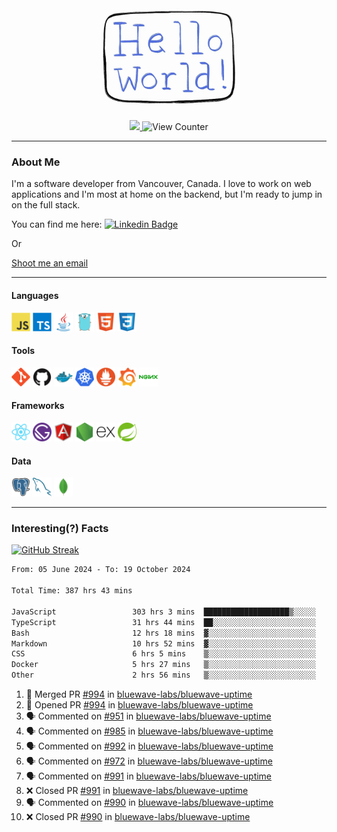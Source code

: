 <div align="center">
    <img src="./img/hello_world.webp" height="200px" width="">
    <div>
        <a href="https://www.linkedin.com/in/ajhollid">
            <img src="https://img.shields.io/badge/LinkedIn-blue"/>
        </a>
        <img src="https://komarev.com/ghpvc/?username=ajhollid&color=yellow" alt="View Counter">
    </div>
</div>

---

### About Me

I'm a software developer from Vancouver, Canada. I love to work on web applications and I'm most at home on the backend, but I'm ready to jump in on the full stack.

You can find me here: [![Linkedin Badge](https://img.shields.io/badge/-ajhollid-blue?style=flat&logo=Linkedin&logoColor=white)](https://www.linkedin.com/in/ajhollid)

Or

[Shoot me an email](mailto:ajhollid@gmail.com)

---

#### Languages

<div>
    <img src="./img/devicons/javascript-original.svg" width=30 height=30 alt="JavaScript">
    <img src="/img/devicons/typescript-original.svg" width=30 height=30 alt="TypeScript">
    <img src="./img/devicons/java-original.svg" width=30 height=30 alt="Java">
    <img src="./img/devicons/go-original.svg" width=30 height=30 alt="Golang">
    <img src="./img/devicons/html5-original.svg" width=30 height=30 alt="HTML 5">
    <img src="./img/devicons/css3-original.svg" width=30 height=30 alt="CSS 3">
</div>

#### Tools

<div>
    <img src="./img/devicons/git-original.svg" width=30 height=30 alt="Git">
    <img src="./img/devicons/github-original.svg" width=30 height=30 alt="Github">
    <img src="./img/devicons/docker-original.svg" width=30 
    height=30 alt="Docker">
    <img src="./img/devicons/kubernetes-original.svg" width=30 height=30 alt="K8">
    <img src="./img/devicons/prometheus-original.svg" width=30 height=30 alt="Prometheus">
    <img src="./img/devicons/grafana-original.svg" width=30 height=30 alt="Grafana">
    <img src="./img/devicons/nginx-original.svg" width=30 height=30 alt="Nginx">
</div>

#### Frameworks

<div>
    <img src="./img/devicons/react-original.svg" width=30 height=30 alt="React">
    <img src="./img/devicons/gatsby-original.svg" width=30 height=30 alt="Gatsby">
    <img src="./img/devicons/angularjs-original.svg" width=30 height=30 alt="AngularJS">
    <img src="./img/devicons/nodejs-original.svg" width=30 height=30 alt="NodeJS">
    <img src="./img/devicons/express-original.svg" width=30 height=30 alt="Express">
    <img src="./img/devicons/spring-original.svg" width=30 height=30 alt="Spring">
</div>

#### Data

<div>
    <img src="./img/devicons/postgresql-original.svg" width=30 height=30 alt="Postgresql">
    <img src="./img/devicons/mysql-original.svg" width=30 height=30 alt="Mysql">
    <img src="./img/devicons/mongodb-original.svg" width=30 height=30 alt="MongoDB">
</div>

---

### Interesting(?) Facts

[![GitHub Streak](http://github-readme-streak-stats.herokuapp.com?user=ajhollid)](https://git.io/streak-stats)

 <!--START_SECTION:waka-->

```txt
From: 05 June 2024 - To: 19 October 2024

Total Time: 387 hrs 43 mins

JavaScript                 303 hrs 3 mins  ███████████████████▒░░░░░   77.57 %
TypeScript                 31 hrs 44 mins  ██░░░░░░░░░░░░░░░░░░░░░░░   08.12 %
Bash                       12 hrs 18 mins  ▓░░░░░░░░░░░░░░░░░░░░░░░░   03.15 %
Markdown                   10 hrs 52 mins  ▓░░░░░░░░░░░░░░░░░░░░░░░░   02.78 %
CSS                        6 hrs 5 mins    ▒░░░░░░░░░░░░░░░░░░░░░░░░   01.56 %
Docker                     5 hrs 27 mins   ▒░░░░░░░░░░░░░░░░░░░░░░░░   01.40 %
Other                      2 hrs 56 mins   ▒░░░░░░░░░░░░░░░░░░░░░░░░   00.75 %
```

<!--END_SECTION:waka-->


<!--START_SECTION:activity-->
1. 🎉 Merged PR [#994](https://github.com/bluewave-labs/bluewave-uptime/pull/994) in [bluewave-labs/bluewave-uptime](https://github.com/bluewave-labs/bluewave-uptime)
2. 💪 Opened PR [#994](https://github.com/bluewave-labs/bluewave-uptime/pull/994) in [bluewave-labs/bluewave-uptime](https://github.com/bluewave-labs/bluewave-uptime)
3. 🗣 Commented on [#951](https://github.com/bluewave-labs/bluewave-uptime/issues/951#issuecomment-2424857330) in [bluewave-labs/bluewave-uptime](https://github.com/bluewave-labs/bluewave-uptime)
4. 🗣 Commented on [#985](https://github.com/bluewave-labs/bluewave-uptime/issues/985#issuecomment-2424718110) in [bluewave-labs/bluewave-uptime](https://github.com/bluewave-labs/bluewave-uptime)
5. 🗣 Commented on [#992](https://github.com/bluewave-labs/bluewave-uptime/issues/992#issuecomment-2424717055) in [bluewave-labs/bluewave-uptime](https://github.com/bluewave-labs/bluewave-uptime)
6. 🗣 Commented on [#972](https://github.com/bluewave-labs/bluewave-uptime/pull/972#issuecomment-2424469216) in [bluewave-labs/bluewave-uptime](https://github.com/bluewave-labs/bluewave-uptime)
7. 🗣 Commented on [#991](https://github.com/bluewave-labs/bluewave-uptime/pull/991#issuecomment-2424468988) in [bluewave-labs/bluewave-uptime](https://github.com/bluewave-labs/bluewave-uptime)
8. ❌ Closed PR [#991](https://github.com/bluewave-labs/bluewave-uptime/pull/991) in [bluewave-labs/bluewave-uptime](https://github.com/bluewave-labs/bluewave-uptime)
9. 🗣 Commented on [#990](https://github.com/bluewave-labs/bluewave-uptime/pull/990#issuecomment-2424367628) in [bluewave-labs/bluewave-uptime](https://github.com/bluewave-labs/bluewave-uptime)
10. ❌ Closed PR [#990](https://github.com/bluewave-labs/bluewave-uptime/pull/990) in [bluewave-labs/bluewave-uptime](https://github.com/bluewave-labs/bluewave-uptime)
<!--END_SECTION:activity-->
